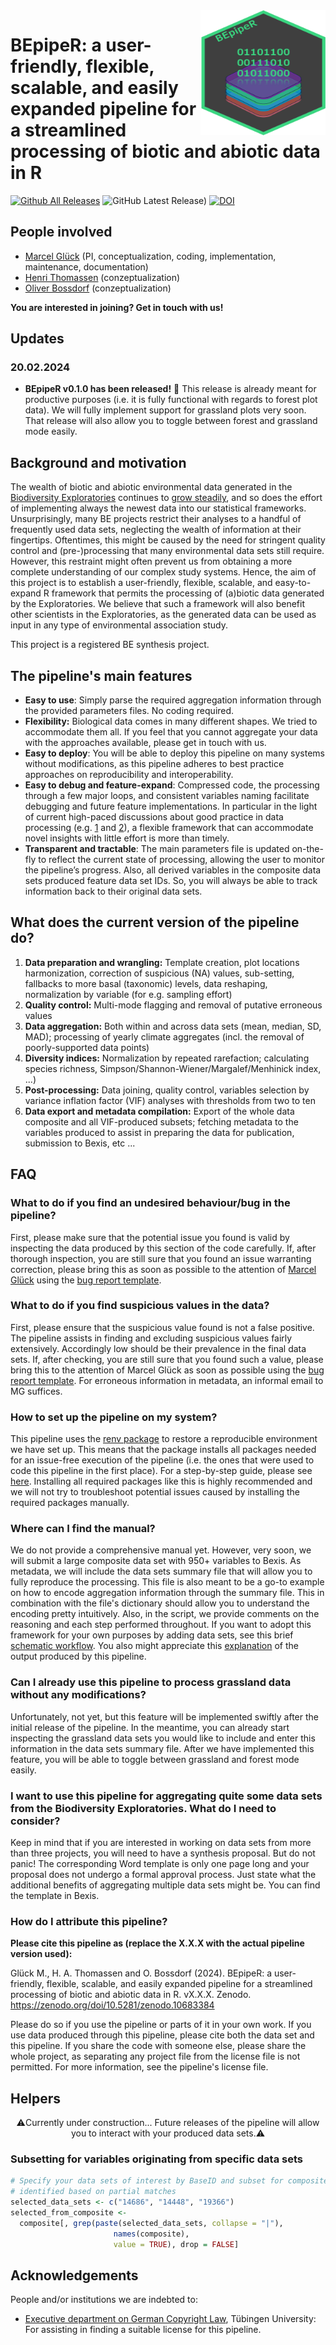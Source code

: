 <img align="right" width="200" height="200" src="https://github.com/marcelglueck/BEpipeR/blob/e902703f223bb39e01afaa7ae16f511b60ef39ca/BEpipeR_logo.png">

# BEpipeR: a user-friendly, flexible, scalable, and easily expanded pipeline for a streamlined processing of biotic and abiotic data in R  
[![Github All Releases](https://img.shields.io/github/downloads/marcelglueck/BEpipeR/total.svg)]()
![GitHub Latest Release)](https://img.shields.io/github/v/release/marcelglueck/BEpipeR)
[![DOI](https://zenodo.org/badge/734299181.svg)](https://zenodo.org/doi/10.5281/zenodo.10683384)

## People involved
- [Marcel Glück](https://orcid.org/0000-0002-9027-6750) (PI, conceptualization, coding, implementation, maintenance, documentation)
- [Henri Thomassen](https://orcid.org/0000-0002-9403-1291) (conzeptualization)
- [Oliver Bossdorf](https://orcid.org/0000-0001-7504-6511) (conzeptualization)

**You are interested in joining? Get in touch with us!**

## Updates
### 20.02.2024
- **BEpipeR v0.1.0 has been released!** 🥳 This release is already meant for productive purposes (i.e. it is fully functional with regards to forest plot data). We will fully implement support for grassland plots very soon. That release will also allow you to toggle between forest and grassland mode easily.

## Background and motivation
The wealth of biotic and abiotic environmental data generated in the [Biodiversity
Exploratories](https://www.biodiversity-exploratories.de/en/) continues to [grow steadily](https://www.bexis.uni-jena.de/ddm/publicsearch/), and so does the effort of implementing always the
newest data into our statistical frameworks. Unsurprisingly, many BE projects restrict their analyses to a
handful of frequently used data sets, neglecting the wealth of information at their fingertips.
Oftentimes, this might be caused by the need for stringent quality control and (pre-)processing
that many environmental data sets still require. However, this restraint might often prevent us
from obtaining a more complete understanding of our complex study systems. Hence, the aim
of this project is to establish a user-friendly, flexible, scalable, and easy-to-expand R
framework that permits the processing of (a)biotic data generated by the Exploratories.
We believe that such a framework will also benefit other scientists in the Exploratories, 
as the generated data can be used as input in any type of environmental association study.

This project is a registered BE synthesis project.

## The pipeline's main features
- **Easy to use**: Simply parse the required aggregation information through the provided parameters files. No coding required.
- **Flexibility:** Biological data comes in many different shapes. We tried to accommodate them all. If you feel that you cannot aggregate your data with the approaches available, please get in touch with us.
- **Easy to deploy**: You will be able to deploy this pipeline on many systems without modifications, as this pipeline adheres to best practice approaches on reproducibility and interoperability.
- **Easy to debug and feature-expand**: Compressed code, the processing through a few major
loops, and consistent variables naming facilitate debugging and future feature implementations. In particular in the light of current high-paced discussions about good practice in data processing (e.g. [1](https://journals.plos.org/ploscompbiol/article?id=10.1371/journal.pcbi.1003531) and [2](https://journals.asm.org/doi/full/10.1128/msphere.00355-23)), a flexible framework that can accommodate novel insights with little effort is more than timely.
- **Transparent and tractable**: The main parameters file is updated on-the-fly to reflect the current state of processing, allowing the user to monitor the pipeline’s progress. Also, all derived variables in the composite data sets produced  feature data set IDs. So, you will always be able to track information back to their original data sets.

## What does the current version of the pipeline do?
1. **Data preparation and wrangling:** Template creation, plot locations harmonization, correction of suspicious (NA) values, sub-setting, fallbacks to more basal (taxonomic) levels, data reshaping, normalization by variable (for e.g. sampling effort)
2. **Quality control:** Multi-mode flagging and removal of putative erroneous values
3. **Data aggregation:** Both within and across data sets (mean, median, SD, MAD); processing of yearly climate aggregates (incl. the removal of poorly-supported data points)
4. **Diversity indices:** Normalization by repeated rarefaction; calculating species richness, Simpson/Shannon-Wiener/Margalef/Menhinick index, ...)
5. **Post-processing:** Data joining, quality control, variables selection by variance inflation factor (VIF) analyses with thresholds from two to ten
6. **Data export and metadata compilation:** Export of the whole data composite and all VIF-produced subsets; fetching metadata to the variables produced to assist in preparing the data for publication, submission to Bexis, etc ...

## FAQ
### What to do if you find an undesired behaviour/bug in the pipeline?
First, please make sure that the potential issue you found is valid by inspecting the data produced by this section of the code carefully. If, after thorough inspection, you are still sure that you found an issue warranting correction, please bring this as soon as possible to the attention of [Marcel Glück](https://orcid.org/0000-0002-9027-6750) using the [bug report template](issues_template.txt).
### What to do if you find suspicious values in the data?
First, please ensure that the suspicious value found is not a false positive. The pipeline assists in finding and excluding suspicious values fairly extensively. Accordingly low should be their prevalence in the final data sets. If, after checking, you are still sure that you found such a value, please bring this to the attention of Marcel Glück as soon as possible using the [bug report template](issues_template.txt). For erroneous information in metadata, an informal email to MG suffices.
### How to set up the pipeline on my system?
This pipeline uses the [renv package](https://rstudio.github.io/renv/articles/renv.html) to restore a reproducible environment we have set up. This means that the package installs all packages needed for an issue-free execution of the pipeline (i.e. the ones that were used to code this pipeline in the first place). For a step-by-step guide, please see [here](setup_guide.md). Installing all required packages like this is highly recommended and we will not try to troubleshoot potential issues caused by installing the required packages manually.
### Where can I find the manual?
We do not provide a comprehensive manual yet. However, very soon, we will submit a large composite data set with 950+ variables to Bexis. As metadata, we will include the data sets summary file that will allow you to fully reproduce the processing. This file is also meant to be a go-to example on how to encode aggregation information through the summary file. This in combination with the file's dictionary should allow you to understand the encoding pretty intuitively. Also, in the script, we provide comments on the reasoning and each step performed throughout. If you want to adopt this framework for your own purposes by adding data sets, see this brief [schematic workflow](schematic_workflow.md). You also might appreciate this [explanation](output_description.md) of the output produced by this pipeline.
### Can I already use this pipeline to process grassland data without any modifications?
Unfortunately, not yet, but this feature will be implemented swiftly after the initial release of the pipeline. In the meantime, you can already start inspecting the grassland data sets you would like to include and enter this information in the data sets summary file. After we have implemented this feature, you will be able to toggle between grassland and forest mode easily.
### I want to use this pipeline for aggregating quite some data sets from the Biodiversity Exploratories. What do I need to consider?
Keep in mind that if you are interested in working on data sets from more than three projects, you will need to have a synthesis proposal. But do not panic! The corresponding Word template is only one page long and your proposal does not undergo a formal approval process. Just state what the additional benefits of aggregating multiple data sets might be. You can find the template in Bexis.
### How do I attribute this pipeline?

**Please cite this pipeline as (replace the X.X.X with the actual pipeline version used):**

Glück M., H. A. Thomassen and O. Bossdorf (2024). BEpipeR: a user-friendly, flexible, scalable, and easily expanded pipeline for a streamlined processing of biotic and abiotic data in R. vX.X.X. Zenodo. https://zenodo.org/doi/10.5281/zenodo.10683384

Please do so if you use the pipeline or parts of it in your own work. If you use data produced through this pipeline, please cite both the data set and this pipeline. If you share the code with someone else, please share the whole project, as separating any project file from the license file is not permitted. For more information, see the pipeline's license file. 

## Helpers
<p align="center">
⚠️Currently under construction... Future releases of the pipeline will allow you to interact with your produced data sets.⚠️
</p>

### Subsetting for variables originating from specific data sets
```R
# Specify your data sets of interest by BaseID and subset for composite columns
# identified based on partial matches
selected_data_sets <- c("14686", "14448", "19366")
selected_from_composite <-
  composite[, grep(paste(selected_data_sets, collapse = "|"),
                       names(composite),
                       value = TRUE), drop = FALSE]
```

## Acknowledgements
People and/or institutions we are indebted to:
- [Executive department on German Copyright Law](https://uni-tuebingen.de/en/facilities/university-library/publishing-research/publishing/copyright-law/), Tübingen University: For assisting in finding a suitable license for this pipeline.



